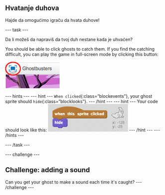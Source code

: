 ## Hvatanje duhova

Hajde da omogućimo igraču da hvata duhove!

\--- task \---

Da li možeš da napraviš da tvoj duh nestane kada je uhvaćen?

You should be able to click ghosts to catch them. If you find the catching difficult, you can play the game in full-screen mode by clicking this button:

![snimak ekrana](images/ghost-fullscreen.png)

\--- hints \--- \--- hint \--- `When clicked`{:class=”blockevents”}, your ghost sprite should `hide`{:class=”blocklooks”}. \--- /hint \--- \--- hint \--- Your code should look like this: ![screenshot](images/ghost-catch-code.png) \--- /hint \--- \--- /hints \---

\--- /task \---

\--- challenge \---

## Challenge: adding a sound

Can you get your ghost to make a sound each time it's caught? \--- /challenge \---